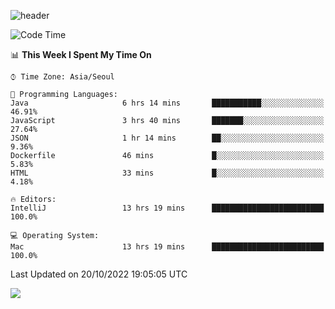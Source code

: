 ![header](https://capsule-render.vercel.app/api?type=Egg&color=timeAuto&height=300&section=header&text=PoPo&fontSize=90&animation=fadeIn)

  <!--START_SECTION:waka-->
![Code Time](http://img.shields.io/badge/Code%20Time-243%20hrs%2039%20mins-blue)

📊 **This Week I Spent My Time On** 

```text
⌚︎ Time Zone: Asia/Seoul

💬 Programming Languages: 
Java                     6 hrs 14 mins       ███████████░░░░░░░░░░░░░░   46.91% 
JavaScript               3 hrs 40 mins       ███████░░░░░░░░░░░░░░░░░░   27.64% 
JSON                     1 hr 14 mins        ██░░░░░░░░░░░░░░░░░░░░░░░   9.36% 
Dockerfile               46 mins             █░░░░░░░░░░░░░░░░░░░░░░░░   5.83% 
HTML                     33 mins             █░░░░░░░░░░░░░░░░░░░░░░░░   4.18%

🔥 Editors: 
IntelliJ                 13 hrs 19 mins      █████████████████████████   100.0%

💻 Operating System: 
Mac                      13 hrs 19 mins      █████████████████████████   100.0%

```


 Last Updated on 20/10/2022 19:05:05 UTC
<!--END_SECTION:waka-->



<img src="https://capsule-render.vercel.app/api?type=Egg&color=timeAuto&height=300&section=footer&text=PoPo&fontSize=90&animation=fadeIn&reversal=true" />
